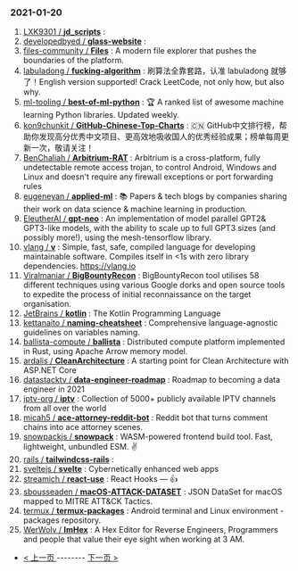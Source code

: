 ### 2021-01-20 
1. [
        LXK9301 /
**jd_scripts**](https://github.com/LXK9301/jd_scripts) : 
1. [
        developedbyed /
**glass-website**](https://github.com/developedbyed/glass-website) : 
1. [
        files-community /
**Files**](https://github.com/files-community/Files) : A modern file explorer that pushes the boundaries of the platform.
1. [
        labuladong /
**fucking-algorithm**](https://github.com/labuladong/fucking-algorithm) : 刷算法全靠套路，认准 labuladong 就够了！English version supported! Crack LeetCode, not only how, but also why.
1. [
        ml-tooling /
**best-of-ml-python**](https://github.com/ml-tooling/best-of-ml-python) : 🏆 A ranked list of awesome machine learning Python libraries. Updated weekly.
1. [
        kon9chunkit /
**GitHub-Chinese-Top-Charts**](https://github.com/kon9chunkit/GitHub-Chinese-Top-Charts) : 🇨🇳 GitHub中文排行榜，帮助你发现高分优秀中文项目、更高效地吸收国人的优秀经验成果；榜单每周更新一次，敬请关注！
1. [
        BenChaliah /
**Arbitrium-RAT**](https://github.com/BenChaliah/Arbitrium-RAT) : Arbitrium is a cross-platform, fully undetectable remote access trojan, to control Android, Windows and Linux and doesn't require any firewall exceptions or port forwarding rules
1. [
        eugeneyan /
**applied-ml**](https://github.com/eugeneyan/applied-ml) : 📚 Papers & tech blogs by companies sharing their work on data science & machine learning in production.
1. [
        EleutherAI /
**gpt-neo**](https://github.com/EleutherAI/gpt-neo) : An implementation of model parallel GPT2& GPT3-like models, with the ability to scale up to full GPT3 sizes (and possibly more!), using the mesh-tensorflow library.
1. [
        vlang /
**v**](https://github.com/vlang/v) : Simple, fast, safe, compiled language for developing maintainable software. Compiles itself in <1s with zero library dependencies. https://vlang.io
1. [
        Viralmaniar /
**BigBountyRecon**](https://github.com/Viralmaniar/BigBountyRecon) : BigBountyRecon tool utilises 58 different techniques using various Google dorks and open source tools to expedite the process of initial reconnaissance on the target organisation.
1. [
        JetBrains /
**kotlin**](https://github.com/JetBrains/kotlin) : The Kotlin Programming Language
1. [
        kettanaito /
**naming-cheatsheet**](https://github.com/kettanaito/naming-cheatsheet) : Comprehensive language-agnostic guidelines on variables naming.
1. [
        ballista-compute /
**ballista**](https://github.com/ballista-compute/ballista) : Distributed compute platform implemented in Rust, using Apache Arrow memory model.
1. [
        ardalis /
**CleanArchitecture**](https://github.com/ardalis/CleanArchitecture) : A starting point for Clean Architecture with ASP.NET Core
1. [
        datastacktv /
**data-engineer-roadmap**](https://github.com/datastacktv/data-engineer-roadmap) : Roadmap to becoming a data engineer in 2021
1. [
        iptv-org /
**iptv**](https://github.com/iptv-org/iptv) : Collection of 5000+ publicly available IPTV channels from all over the world
1. [
        micah5 /
**ace-attorney-reddit-bot**](https://github.com/micah5/ace-attorney-reddit-bot) : Reddit bot that turns comment chains into ace attorney scenes.
1. [
        snowpackjs /
**snowpack**](https://github.com/snowpackjs/snowpack) : WASM-powered frontend build tool. Fast, lightweight, unbundled ESM. ✌️
1. [
        rails /
**tailwindcss-rails**](https://github.com/rails/tailwindcss-rails) : 
1. [
        sveltejs /
**svelte**](https://github.com/sveltejs/svelte) : Cybernetically enhanced web apps
1. [
        streamich /
**react-use**](https://github.com/streamich/react-use) : React Hooks — 👍
1. [
        sbousseaden /
**macOS-ATTACK-DATASET**](https://github.com/sbousseaden/macOS-ATTACK-DATASET) : JSON DataSet for macOS mapped to MITRE ATT&CK Tactics.
1. [
        termux /
**termux-packages**](https://github.com/termux/termux-packages) : Android terminal and Linux environment - packages repository.
1. [
        WerWolv /
**ImHex**](https://github.com/WerWolv/ImHex) : A Hex Editor for Reverse Engineers, Programmers and people that value their eye sight when working at 3 AM. 

- [ < 上一页 ](https://github.com/able8/github-trending-daily-record/blob/master/2021-01-19.md) -------- [ 下一页 > ](https://github.com/able8/github-trending-daily-record/blob/master/2021-01-21.md)